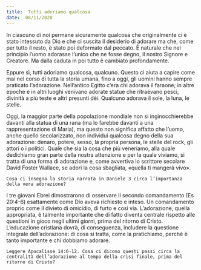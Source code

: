 ```yaml
---
title:  Tutti adoriamo qualcosa
date:  08/11/2020
---
```


In ciascuno di noi permane sicuramente qualcosa che originalmente ci è stato intessuto da Dio e che ci suscita il desiderio di adorare ma che, come per tutto il resto, è stato poi deformato dal peccato. È naturale che nel principio l’uomo adorasse l’unico che ne fosse degno, il nostro Signore e Creatore. Ma dalla caduta in poi tutto è cambiato profondamente.

Eppure sì, tutti adoriamo qualcosa, qualcuno. Questo ci aiuta a capire come mai nel corso di tutta la storia umana, fino a oggi, gli uomini hanno sempre praticato l’adorazione. Nell’antico Egitto c’era chi adorava il faraone; in altre epoche e in altri luoghi venivano adorate statue che ritraevano pesci, divinità a più teste e altri presunti dèi. Qualcuno adorava il sole, la luna, le stelle.

Oggi, la maggior parte della popolazione mondiale non si inginocchierebbe davanti alla statua di una rana (ma lo farebbe davanti a una rappresentazione di Maria), ma questo non significa affatto che l’uomo, anche quello secolarizzato, non individui qualcosa degno della sua adorazione: denaro, potere, sesso, la propria persona, le stelle del rock, gli attori o i politici. Quale che sia la cosa che più veneriamo, alla quale dedichiamo gran parte della nostra attenzione e per la quale viviamo, si tratta di una forma di adorazione e, come avvertiva lo scrittore secolare David Foster Wallace, se adori la cosa sbagliata, «quella ti mangerà vivo».

`Cosa ci insegna la storia narrata in Daniele 3 circa l’importanza della vera adorazione?`

I tre giovani Ebrei dimostrarono di osservare il secondo comandamento (Es 20:4-6) esattamente come Dio aveva richiesto e inteso. Un comandamento proprio come il divieto di omicidio, di furto e così via. L’adorazione, quella appropriata, è talmente importante che di fatto diventa centrale rispetto alle questioni in gioco negli ultimi giorni, prima del ritorno di Cristo. L’educazione cristiana dovrà, di conseguenza, includere la questione integrale dell’adorazione: di cosa si tratta, come la pratichiamo, perché è tanto importante e chi dobbiamo adorare.

`Leggere Apocalisse 14:6-12. Cosa ci dicono questi passi circa la centralità dell’adorazione al tempo della crisi finale, prima del ritorno di Cristo?`